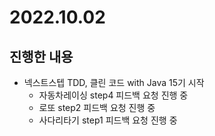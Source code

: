 # 2022.10.02

## 진행한 내용

- 넥스트스텝 TDD, 클린 코드 with Java 15기 시작
	- 자동차레이싱 step4 피드백 요청 진행 중
	- 로또 step2 피드백 요청 진행 중
  - 사다리타기 step1 피드백 요청 진행 중
